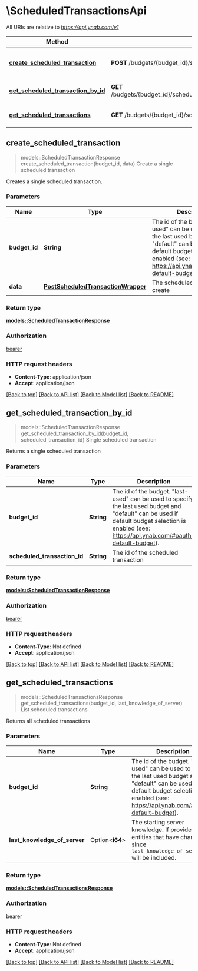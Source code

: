 # \ScheduledTransactionsApi

All URIs are relative to *https://api.ynab.com/v1*

Method | HTTP request | Description
------------- | ------------- | -------------
[**create_scheduled_transaction**](ScheduledTransactionsApi.md#create_scheduled_transaction) | **POST** /budgets/{budget_id}/scheduled_transactions | Create a single scheduled transaction
[**get_scheduled_transaction_by_id**](ScheduledTransactionsApi.md#get_scheduled_transaction_by_id) | **GET** /budgets/{budget_id}/scheduled_transactions/{scheduled_transaction_id} | Single scheduled transaction
[**get_scheduled_transactions**](ScheduledTransactionsApi.md#get_scheduled_transactions) | **GET** /budgets/{budget_id}/scheduled_transactions | List scheduled transactions



## create_scheduled_transaction

> models::ScheduledTransactionResponse create_scheduled_transaction(budget_id, data)
Create a single scheduled transaction

Creates a single scheduled transaction.

### Parameters


Name | Type | Description  | Required | Notes
------------- | ------------- | ------------- | ------------- | -------------
**budget_id** | **String** | The id of the budget. \"last-used\" can be used to specify the last used budget and \"default\" can be used if default budget selection is enabled (see: https://api.ynab.com/#oauth-default-budget). | [required] |
**data** | [**PostScheduledTransactionWrapper**](PostScheduledTransactionWrapper.md) | The scheduled transaction to create | [required] |

### Return type

[**models::ScheduledTransactionResponse**](ScheduledTransactionResponse.md)

### Authorization

[bearer](../README.md#bearer)

### HTTP request headers

- **Content-Type**: application/json
- **Accept**: application/json

[[Back to top]](#) [[Back to API list]](../README.md#documentation-for-api-endpoints) [[Back to Model list]](../README.md#documentation-for-models) [[Back to README]](../README.md)


## get_scheduled_transaction_by_id

> models::ScheduledTransactionResponse get_scheduled_transaction_by_id(budget_id, scheduled_transaction_id)
Single scheduled transaction

Returns a single scheduled transaction

### Parameters


Name | Type | Description  | Required | Notes
------------- | ------------- | ------------- | ------------- | -------------
**budget_id** | **String** | The id of the budget. \"last-used\" can be used to specify the last used budget and \"default\" can be used if default budget selection is enabled (see: https://api.ynab.com/#oauth-default-budget). | [required] |
**scheduled_transaction_id** | **String** | The id of the scheduled transaction | [required] |

### Return type

[**models::ScheduledTransactionResponse**](ScheduledTransactionResponse.md)

### Authorization

[bearer](../README.md#bearer)

### HTTP request headers

- **Content-Type**: Not defined
- **Accept**: application/json

[[Back to top]](#) [[Back to API list]](../README.md#documentation-for-api-endpoints) [[Back to Model list]](../README.md#documentation-for-models) [[Back to README]](../README.md)


## get_scheduled_transactions

> models::ScheduledTransactionsResponse get_scheduled_transactions(budget_id, last_knowledge_of_server)
List scheduled transactions

Returns all scheduled transactions

### Parameters


Name | Type | Description  | Required | Notes
------------- | ------------- | ------------- | ------------- | -------------
**budget_id** | **String** | The id of the budget. \"last-used\" can be used to specify the last used budget and \"default\" can be used if default budget selection is enabled (see: https://api.ynab.com/#oauth-default-budget). | [required] |
**last_knowledge_of_server** | Option<**i64**> | The starting server knowledge.  If provided, only entities that have changed since `last_knowledge_of_server` will be included. |  |

### Return type

[**models::ScheduledTransactionsResponse**](ScheduledTransactionsResponse.md)

### Authorization

[bearer](../README.md#bearer)

### HTTP request headers

- **Content-Type**: Not defined
- **Accept**: application/json

[[Back to top]](#) [[Back to API list]](../README.md#documentation-for-api-endpoints) [[Back to Model list]](../README.md#documentation-for-models) [[Back to README]](../README.md)

